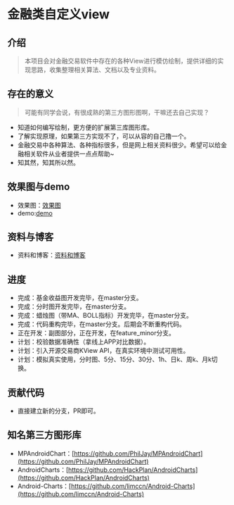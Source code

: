 # 金融类自定义view

## 介绍
> 本项目会对金融交易软件中存在的各种View进行模仿绘制，提供详细的实现思路，收集整理相关算法、文档以及专业资料。

## 存在的意义
> 可能有同学会说，有很成熟的第三方图形图啊，干嘛还去自己实现？

* 知道如何编写绘制，更方便的扩展第三库图形库。
* 了解实现原理，如果第三方实现不了，可以从容的自己撸一个。
* 金融交易中各种算法、各种指标很多，但是网上相关资料很少。希望可以给金融相关软件从业者提供一点点帮助~
* 知其然，知其所以然。

## 效果图与demo
* 效果图：[效果图](https://github.com/scsfwgy/FinancialCustomerView/blob/master/%E8%B5%84%E6%96%99%E4%B8%8E%E6%96%87%E6%A1%A3/%E6%95%88%E6%9E%9C%E5%9B%BE%E5%92%8C%E8%BF%9B%E5%BA%A6.md)
* demo:[demo](https://github.com/scsfwgy/FinancialCustomerView/tree/master/apk)

## 资料与博客
* 资料和博客：[资料和博客](https://github.com/scsfwgy/FinancialCustomerView/tree/master/%E8%B5%84%E6%96%99%E4%B8%8E%E6%96%87%E6%A1%A3)

## 进度
* 完成：基金收益图开发完毕，在master分支。
* 完成：分时图开发完毕，在master分支。
* 完成：蜡烛图（带MA、BOLL指标）开发完毕，在master分支。
* 完成：代码重构完毕，在master分支。后期会不断重构代码。
* 正在开发：副图部分，正在开发，在feature_minor分支。
* 计划：校验数据准确性（拿线上APP对比数据）。
* 计划：引入开源交易商KView API，在真实环境中测试可用性。
* 计划：模拟真实使用，分时图、5分、15分、30分、1h、日k、周k、月k切换。

## 贡献代码
* 直接建立新的分支，PR即可。

## 知名第三方图形库
* MPAndroidChart：[https://github.com/PhilJay/MPAndroidChart](https://github.com/PhilJay/MPAndroidChart)
* AndroidCharts：[https://github.com/HackPlan/AndroidCharts](https://github.com/HackPlan/AndroidCharts)
* Android-Charts：[https://github.com/limccn/Android-Charts](https://github.com/limccn/Android-Charts)
